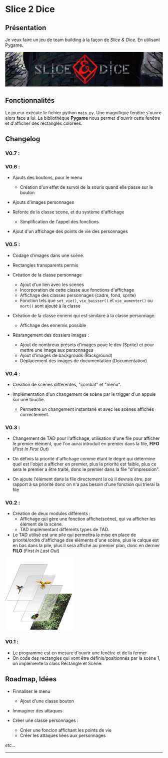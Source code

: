 # Slice 2 Dice

## Présentation

Je veux faire un jeu de team building à la façon de *Slice & Dice*. En utilisant Pygame.

![Slice & Dice](Images/Documentation/Slice_dice_Titre.png)

## Fonctionnalités 

Le joueur exécute le fichier python `main.py`. Une magnifique fenêtre s'ouvre alors face a lui. La bibliothèque **Pygame** nous permet d'ouvrir cette fenêtre et d'afficher des rectangles colorées.

## Changelog

### V0.7 :



### V0.6 : 

* Ajouts des boutons, pour le menu
    * Création d'un effet de survol de la souris quand elle passe sur le bouton
    
* Ajouts d'images personnages

* Refonte de la classe scene, et du système d'affichage
    * Simplification de l'appel des fonctions 

* Ajout d'un affichage des points de vie des personnages

### V0.5 : 

* Codage d'images dans une scène.
* Rectangles transparents permis

* Création de la classe personnage
    * Ajout d'un lien avec les scenes
    * Incorporation de cette classe aux fonctions d'affichage
    * Affichage des classes personnages (cadre, fond, sprite)
    * Fonction tels que `set_vie()`, `vie_baisser()` et `vie_aumenter()` ou `mort()` sont ajouté à la classe

* Création de la classe ennemi qui est similaire à la classe personnage.
    * Affichage des ennemis possible

* Réarangement des dossiers images :
    * Ajout de nombreux présets d'images poue le dev (Sprite) et pour mettre une image aux personnages
    * Ajout d'images de backgrouds (Background)
    * Déplacement des images de documentation (Documentation)

### V0.4 :

* Création de scènes différentes, "combat" et "menu".

* Implémentation d'un changement de scène par le trigger d'un appuie sur une touche.
    * Permettre un changement instantané et avec les scènes affichés correctement.


### V0.3 :

* Changement de TAD pour l'affichage, utilisation d'une file pour afficher le premier élément, que l'on aurai introduit en premier dans la file, **FIFO** (*First In First Out*)

* On définis la priorité d'affichage comme étant le degré qui détermine quel est l'objet a afficher en premier, plus la priorité est faible, plus ce sera le premier a être traité, donc le premier dans la file "d'impression".

* On ajoute l'élément dans la file directement la où il devrais être, par rapport à sa priorité donc on n'a pas besoin d'une fonction qui trierai la file



### V0.2 :

* Création de deux modules différents :
    * Affichage qui gère une fonction affiche(scène), qui va afficher les élément de la scène.
    * TAD implémentant différents types de TAD.
* Le TAD utilisé est une pile qui permettra la mise en place de priorité/ordre d'affichage dse éléments d'une scène, plus le calque est en bas dans la pile, plus il sera affiché au premier plan, donc en dernier **FILO** (*First In Last Out*)

![Pile](Images/Documentation/calques.jpg)

### V0.1 :

* Le programme est en mesure d'ouvrir une fenêtre et de la fermer
* On code des rectangles qui vont être définis/positionnés par la scène 1, on implémente la class Rectangle et Scène.

## Roadmap, Idées 

* Finnaliser le menu
    * Ajout d'une classe bouton


* Immaginer des attaques
* Créer une classe personnages :
    * Créer une foncion affichant les points de vie
    * Créer les attaques liées aux personnages


*etc...*
***
